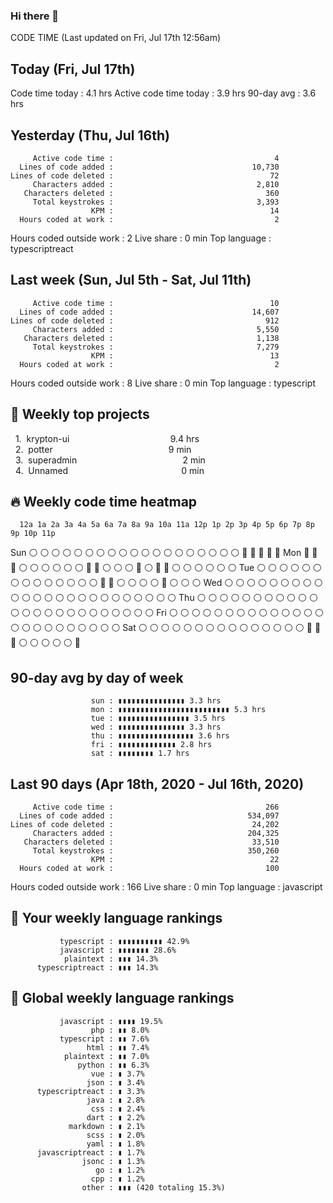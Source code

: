 ### Hi there 👋

CODE TIME          (Last updated on Fri, Jul 17th 12:56am)

Today (Fri, Jul 17th)
----------------------------------------------------------------
Code time today             :                            4.1 hrs
Active code time today      :                            3.9 hrs
90-day avg                  :                            3.6 hrs

Yesterday (Thu, Jul 16th)
-----------------------------------------------------------------
         Active code time :                                    4
      Lines of code added :                               10,730
    Lines of code deleted :                                   72
         Characters added :                                2,810
       Characters deleted :                                  360
         Total keystrokes :                                3,393
                      KPM :                                   14
      Hours coded at work :                                    2
 Hours coded outside work :                                    2
               Live share :                                0 min
             Top language :                      typescriptreact

Last week (Sun, Jul 5th - Sat, Jul 11th)
-----------------------------------------------------------------
         Active code time :                                   10
      Lines of code added :                               14,607
    Lines of code deleted :                                  912
         Characters added :                                5,550
       Characters deleted :                                1,138
         Total keystrokes :                                7,279
                      KPM :                                   13
      Hours coded at work :                                    2
 Hours coded outside work :                                    8
               Live share :                                0 min
             Top language :                           typescript

  📂 Weekly top projects
  --------------------------------------------------------------
  1.  krypton-ui                                         9.4 hrs
  2.  potter                                               9 min
  3.  superadmin                                           2 min
  4.  Unnamed                                              0 min

  🔥 Weekly code time heatmap
  --------------------------------------------------------------
      12a 1a 2a 3a 4a 5a 6a 7a 8a 9a 10a 11a 12p 1p 2p 3p 4p 5p 6p 7p 8p 9p 10p 11p 
  Sun ⚪ ⚪ ⚪ ⚪ ⚪ ⚪ ⚪ ⚪ ⚪ ⚪ ⚪ ⚪ ⚪ ⚪ ⚪ ⚪ ⚪ ⚪ ⚪ 🔵 🔵 🔵 🔵 🔵 
  Mon 🔵 🔵 🔵 ⚪ ⚪ ⚪ ⚪ ⚪ ⚪ 🔵 🔵 ⚪ ⚪ ⚪ 🔵 ⚪ 🔵 🔵 ⚪ ⚪ ⚪ ⚪ ⚪ ⚪ 
  Tue ⚪ ⚪ ⚪ ⚪ ⚪ ⚪ ⚪ ⚪ ⚪ ⚪ ⚪ ⚪ ⚪ ⚪ 🔵 🔵 ⚪ ⚪ ⚪ ⚪ 🔵 ⚪ ⚪ ⚪ 
  Wed ⚪ ⚪ ⚪ ⚪ ⚪ ⚪ ⚪ ⚪ ⚪ ⚪ ⚪ ⚪ ⚪ ⚪ ⚪ ⚪ ⚪ ⚪ ⚪ ⚪ ⚪ ⚪ ⚪ ⚪ 
  Thu ⚪ ⚪ ⚪ ⚪ ⚪ ⚪ ⚪ ⚪ ⚪ ⚪ ⚪ ⚪ ⚪ ⚪ ⚪ ⚪ ⚪ ⚪ ⚪ ⚪ ⚪ ⚪ ⚪ ⚪ 
  Fri ⚪ ⚪ ⚪ ⚪ ⚪ ⚪ ⚪ ⚪ ⚪ ⚪ ⚪ ⚪ ⚪ ⚪ ⚪ ⚪ ⚪ ⚪ ⚪ ⚪ ⚪ ⚪ ⚪ ⚪ 
  Sat ⚪ ⚪ ⚪ ⚪ ⚪ ⚪ ⚪ ⚪ ⚪ ⚪ ⚪ ⚪ ⚪ ⚪ ⚪ 🔵 🔵 🔵 ⚪ ⚪ ⚪ ⚪ ⚪ 🔵 

90-day avg by day of week
-----------------------------------------------------------------
                      sun : ▮▮▮▮▮▮▮▮▮▮▮▮▮▮▮ 3.3 hrs
                      mon : ▮▮▮▮▮▮▮▮▮▮▮▮▮▮▮▮▮▮▮▮▮▮▮▮▮ 5.3 hrs
                      tue : ▮▮▮▮▮▮▮▮▮▮▮▮▮▮▮▮ 3.5 hrs
                      wed : ▮▮▮▮▮▮▮▮▮▮▮▮▮▮▮ 3.3 hrs
                      thu : ▮▮▮▮▮▮▮▮▮▮▮▮▮▮▮▮▮ 3.6 hrs
                      fri : ▮▮▮▮▮▮▮▮▮▮▮▮▮ 2.8 hrs
                      sat : ▮▮▮▮▮▮▮▮ 1.7 hrs

Last 90 days (Apr 18th, 2020 - Jul 16th, 2020)
-----------------------------------------------------------------
         Active code time :                                  266
      Lines of code added :                              534,097
    Lines of code deleted :                               24,202
         Characters added :                              204,325
       Characters deleted :                               33,510
         Total keystrokes :                              350,260
                      KPM :                                   22
      Hours coded at work :                                  100
 Hours coded outside work :                                  166
               Live share :                                0 min
             Top language :                           javascript

🐲 Your weekly language rankings
-----------------------------------------------------------------
               typescript : ▮▮▮▮▮▮▮▮▮▮ 42.9%
               javascript : ▮▮▮▮▮▮▮ 28.6%
                plaintext : ▮▮▮ 14.3%
          typescriptreact : ▮▮▮ 14.3%

🐲 Global weekly language rankings
-----------------------------------------------------------------
               javascript : ▮▮▮▮ 19.5%
                      php : ▮▮ 8.0%
               typescript : ▮▮ 7.6%
                     html : ▮▮ 7.4%
                plaintext : ▮▮ 7.0%
                   python : ▮▮ 6.3%
                      vue : ▮ 3.7%
                     json : ▮ 3.4%
          typescriptreact : ▮ 3.3%
                     java : ▮ 2.8%
                      css : ▮ 2.4%
                     dart : ▮ 2.2%
                 markdown : ▮ 2.1%
                     scss : ▮ 2.0%
                     yaml : ▮ 1.8%
          javascriptreact : ▮ 1.7%
                    jsonc : ▮ 1.3%
                       go : ▮ 1.2%
                      cpp : ▮ 1.2%
                    other : ▮▮▮ (420 totaling 15.3%)



